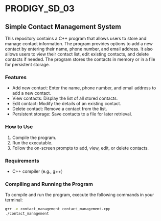 # PRODIGY_SD_03

## Simple Contact Management System

This repository contains a C++ program that allows users to store and manage contact information. The program provides options to add a new contact by entering their name, phone number, and email address. It also allows users to view their contact list, edit existing contacts, and delete contacts if needed. The program stores the contacts in memory or in a file for persistent storage.

### Features
- Add new contact: Enter the name, phone number, and email address to add a new contact.
- View contacts: Display the list of all stored contacts.
- Edit contact: Modify the details of an existing contact.
- Delete contact: Remove a contact from the list.
- Persistent storage: Save contacts to a file for later retrieval.

### How to Use
1. Compile the program.
2. Run the executable.
3. Follow the on-screen prompts to add, view, edit, or delete contacts.

### Requirements
- C++ compiler (e.g., g++)

### Compiling and Running the Program
To compile and run the program, execute the following commands in your terminal:
```sh
g++ -o contact_management contact_management.cpp
./contact_management
